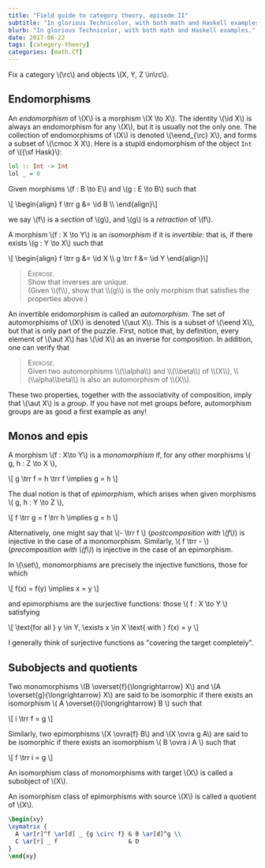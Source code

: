 ```yaml
---
title: "Field guide to category theory, episode II"
subtitle: "In glorious Technicolor, with both math and Haskell examples."
blurb: "In glorious Technicolor, with both math and Haskell examples."
date: 2017-06-22
tags: [category-theory]
categories: [math.CT]
---
```


<div style="display: none;">
\\[
\\usepackage{amsmath,amssymb,amsfonts}
\\newcommand{\\id}[1]{{\\rm id} _ {#1}}
\\newcommand{\\ob}[1]{{\\rm Ob}\\,#1}
\\newcommand{\\cmor}[3]{{\\rm Mor} _ {#1}(#2, #3)}
\\newcommand{\\cmoc}[2]{{\\rm Mor} _ {\\sf C}(#1, #2)}
\\newcommand{\\mor}[3]{{#1}(#2, #3)}
\\newcommand{\\moc}[2]{{\\sf C}(#1, #2)}
\\newcommand{\\trr}{\\triangleright}
\\newcommand{\\ovra}[1]{\\overset{#1}{\\longrightarrow}}
\\newcommand{\\ovla}[1]{\\overset{#1}{\\longleftarrow}}
\\]
</div>

Fix a category \\(\\rc\\) and objects \\(X, Y, Z \\in\\rc\\).

## Endomorphisms

An *endomorphism* of \\(X\\) is a morphism \\(X \\to X\\). The identity \\(\\id X\\) is always an endomorphism for any \\(X\\), but it is usually not the only one. The collection of endomorphisms of \\(X\\) is denoted \\(\\eend_{\\rc} X\\), and forms a subset of \\(\\cmoc X X\\). Here is a stupid endomorphism of the object `Int` of \\({\\sf Hask}\\):

```haskell
lol :: Int -> Int
lol _ = 0
```

Given morphisms \\(f : B \\to E\\) and \\(g : E \\to B\\) such that

\\[ \\begin{align}
f \\trr g &= \\id B \\\\
\\end{align}\\]

we say \\(f\\) is a *section* of \\(g\\), and \\(g\\) is a *retraction* of \\(f\\).


A morphism \\(f : X \\to Y\\) is an *isomorphism* if it is *invertible*: that is, if there exists \\(g : Y \\to X\\) such that

\\[ \\begin{align}
f \\trr g &= \\id X \\\\
g \\trr f &= \\id Y
\\end{align}\\]

<blockquote>
<span style="font-variant:small-caps">Exercise.</span><br>
Show that inverses are unique.<br>(Given \\(f\\), show that \\(g\\) is the only morphism that satisfies the properties above.)
</blockquote>

An invertible endomorphism is called an *automorphism*. The set of automorphisms of \\(X\\) is denoted \\(\\aut X\\). This is a subset of \\(\\eend X\\), but that is only part of the puzzle. First, notice that, by definition, every element of \\(\\aut X\\) has \\(\\id X\\) as an inverse for composition. In addition, one can verify that

<blockquote>
<span style="font-variant:small-caps">Exercise.</span><br>
Given two automorphisms \\(\\alpha\\) and \\(\\beta\\) of \\(X\\), \\(\\alpha\\beta\\) is also an automorphism of \\(X\\).
</blockquote>

These two properties, together with the associativity of composition, imply that \\(\\aut X\\) is a *group*. If you have not met groups before, automorphism groups are as good a first example as any!

## Monos and epis

A morphism \\(f : X\\to Y\\) is a *monomorphism* if, for any other morphisms \\( g, h : Z \\to X \\), 

\\[ g \\trr f = h \\trr f \\implies g = h \\]

The dual notion is that of *epimorphism*, which arises when given morphisms \\( g, h : Y \\to Z \\),

\\[ f \\trr g = f \\trr h \\implies g = h \\]

Alternatively, one might say that \\(- \\trr f \\) (*postcomposition with \\(f\\)*) 
is injective in the case of a monomorphism. Similarly, \\( f \\trr - \\) 
(*precomposition with \\(f\\)*) is injective in the case of an epimorphism.

In \\(\\set\\), monomorphisms are precisely the injective functions, those for which

\\[ f(x) = f(y) \\implies x = y \\]

and epimorphisms are the surjective functions: those \\( f : X \\to Y \\) satisfying

\\[ \\text{for all } y \\in Y, \\exists x \\in X \\text{ with } f(x) = y \\]

I generally think of surjective functions as "covering the target completely".

## Subobjects and quotients

Two monomorphisms \\(B \\overset{f}{\\longrightarrow} X\\) and \\(A \\overset{g}{\\longrightarrow} X\\) are said to be
isomorphic if there exists an isomorphism \\( A \\overset{i}{\\longrightarrow} B \\) such that

\\[ i \\trr f = g \\]

Similarly, two epimorphisms \\(X \\ovra{f} B\\) and \\(X \\ovra g A\\) are said to be
isomorphic if there exists an isomorphism \\( B \\ovra i A \\) such that

\\[ f \\trr i = g \\]

An isomorphism class of monomorphisms with target \\(X\\) is called a subobject of \\(X\\).

An isomorphism class of epimorphisms with source \\(X\\) is called a quotient of \\(X\\).

```latex
\begin{xy}
\xymatrix {
  A \ar[r]^f \ar[d] _ {g \circ f} & B \ar[d]^g \\
  C \ar[r] _ f                    & D
}
\end{xy}
```
